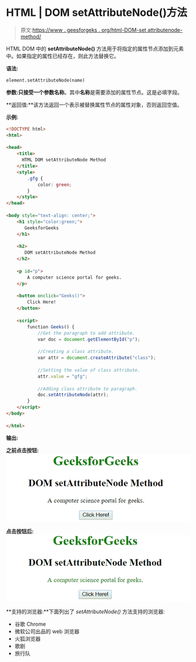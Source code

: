 # HTML | DOM setAttributeNode()方法

> 原文:[https://www . geesforgeks . org/html-DOM-set attributenode-method/](https://www.geeksforgeeks.org/html-dom-setattributenode-method/)

HTML DOM 中的 **setAttributeNode()** 方法用于将指定的属性节点添加到元素中。如果指定的属性已经存在，则此方法替换它。

**语法:**

```html
element.setAttributeNode(name)
```

**参数:**只接受一个参数**名称**。其中**名称**是需要添加的属性节点。这是必填字段。

**返回值:**该方法返回一个表示被替换属性节点的属性对象，否则返回空值。

**示例:**

```html
<!DOCTYPE html>
<html>

<head>
    <title>
      HTML DOM setAttributeNode Method
    </title>
    <style>
        .gfg {
            color: green;
        }
    </style>
</head>

<body style="text-align: center;">
    <h1 style="color:green;">
       GeeksforGeeks
    </h1>

    <h2>
       DOM setAttributeNode Method
    </h2>

    <p id="p">
        A computer science portal for geeks.
    </p>

    <button onclick="Geeks()">
        Click Here!
    </button>

    <script>
        function Geeks() {
            //Get the paragraph to add attribute. 
            var doc = document.getElementById("p");

            //Creating a class attribute.
            var attr = document.createAttribute("class");

            //Setting the value of class attribute.
            attr.value = "gfg";

            //Adding class attribute to paragraph. 
            doc.setAttributeNode(attr);
        }
    </script>
</body>

</html>
```

**输出:**

**之前点击按钮:**
![setAttributeNode](img/70f52af769ce95947e847770fc5bc531.png)

**点击按钮后:**
![setAttributeNode](img/3e3abd1667acd4472ae16060d5d4c850.png)

**支持的浏览器:**下面列出了 *setAttributeNode()* 方法支持的浏览器:

*   谷歌 Chrome
*   微软公司出品的 web 浏览器
*   火狐浏览器
*   歌剧
*   旅行队
